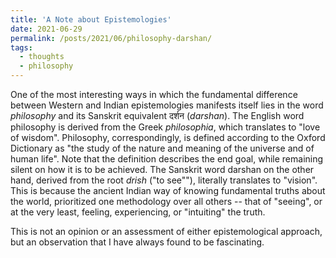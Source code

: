 ```yaml
---
title: 'A Note about Epistemologies'
date: 2021-06-29
permalink: /posts/2021/06/philosophy-darshan/
tags:
  - thoughts
  - philosophy
---
```


One of the most interesting ways in which the fundamental difference between Western and Indian epistemologies manifests itself lies in the word *philosophy* and its Sanskrit equivalent दर्शन (*darshan*). The English word philosophy is derived from the Greek *philosophia*, which translates to "love of wisdom". Philosophy, correspondingly, is defined according to the Oxford Dictionary as "the study of the nature and meaning of the universe and of human life". Note that the definition describes the end goal, while remaining silent on how it is to be achieved. The Sanskrit word darshan on the other hand, derived from the root *drish* ("to see""), literally translates to "vision". This is because the ancient Indian way of knowing fundamental truths about the world, prioritized one methodology over all others -- that of "seeing", or at the very least, feeling, experiencing, or "intuiting" the truth.

This is not an opinion or an assessment of either epistemological approach, but an observation that I have always found to be fascinating.
 
